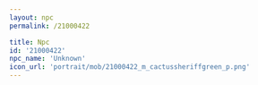 ```yaml
---
layout: npc
permalink: /21000422

title: Npc
id: '21000422'
npc_name: 'Unknown'
icon_url: 'portrait/mob/21000422_m_cactussheriffgreen_p.png'
---
```

